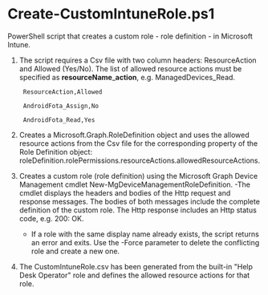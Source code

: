 # Create-CustomIntuneRole.ps1

PowerShell script that creates a custom role - role definition - in Microsoft Intune.

1. The script requires a Csv file with two column headers: ResourceAction and Allowed (Yes/No). The list of allowed resource actions must be specified as **resourceName**_**action**, e.g. ManagedDevices_Read.

        ResourceAction,Allowed

        AndroidFota_Assign,No

        AndroidFota_Read,Yes

2. Creates a Microsoft.Graph.RoleDefinition object and uses the allowed resource actions from the Csv file for the corresponding property of the Role Definition object: roleDefinition.rolePermissions.resourceActions.allowedResourceActions.
3. Creates a custom role (role definition) using the Microsoft Graph Device Management cmdlet New-MgDeviceManagementRoleDefinition.
    -The cmdlet displays the headers and bodies of the Http request and response messages. The bodies of both messages include the complete definition of the custom role. The Http response includes an Http status code, e.g. 200: OK.
    - If a role with the same display name already exists, the script returns an error and exits. Use the -Force parameter to delete the conflicting role and create a new one.
4. The CustomIntuneRole.csv has been generated from the built-in "Help Desk Operator" role and defines the allowed resource actions for that role.
